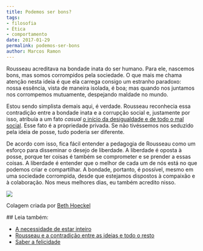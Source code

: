 ```yaml
---
title: Podemos ser bons?
tags:
- filosofia
- Ética
- comportamento
date: 2017-01-29
permalink: podemos-ser-bons
author: Marcos Ramon
---
```

Rousseau acreditava na bondade inata do ser humano. Para ele, nascemos bons, mas somos corrompidos pela sociedade. O que mais me chama atenção nesta ideia é que ela carrega consigo um estranho paradoxo: nossa essência, vista de maneira isolada, é boa; mas quando nos juntamos nos corrompemos mutuamente, despejando maldade no mundo.

Estou sendo simplista demais aqui, é verdade. Rousseau reconhecia essa contradição entre a bondade inata e a corrupção social e, justamente por isso, atribuía a um fato _casual_ [o início da desigualdade e de todo o mal social](http://amzn.to/2kIQRL4). Esse fato é a propriedade privada. Se não tivéssemos nos seduzido pela ideia de posse, tudo poderia ser diferente.

De acordo com isso, fica fácil entender a pedagogia de Rousseau como um esforço para disseminar o desejo de liberdade. A liberdade é oposta à posse, porque ter coisas é também se comprometer e se prender a essas coisas. A liberdade é entender que o melhor de cada um de nós está no que podemos criar e compartilhar. A bondade, portanto, é possível, mesmo em uma sociedade corrompida, desde que estejamos dispostos à compaixão e à colaboração. Nos meus melhores dias, eu também acredito nisso.

![](https://cdn-images-1.medium.com/max/800/1*eYJHxzqleF_e7Ll9qUGU0w.jpeg)

Colagem criada por [Beth Hoeckel](http://bethhoeckel.com/)


<div class="leia-tambem" markdown="1">
## Leia também:

- <a href="/a-necessidade-de-estar-inteiro">A necessidade de estar inteiro</a>
- <a href="/podcastrousseau-e-a-contradicao-entre-as-ideias-e-todo-o-resto">Rousseau e a contradição entre as ideias e todo o resto</a>
- <a href="/saber-a-felicidade">Saber a felicidade</a>
</div>